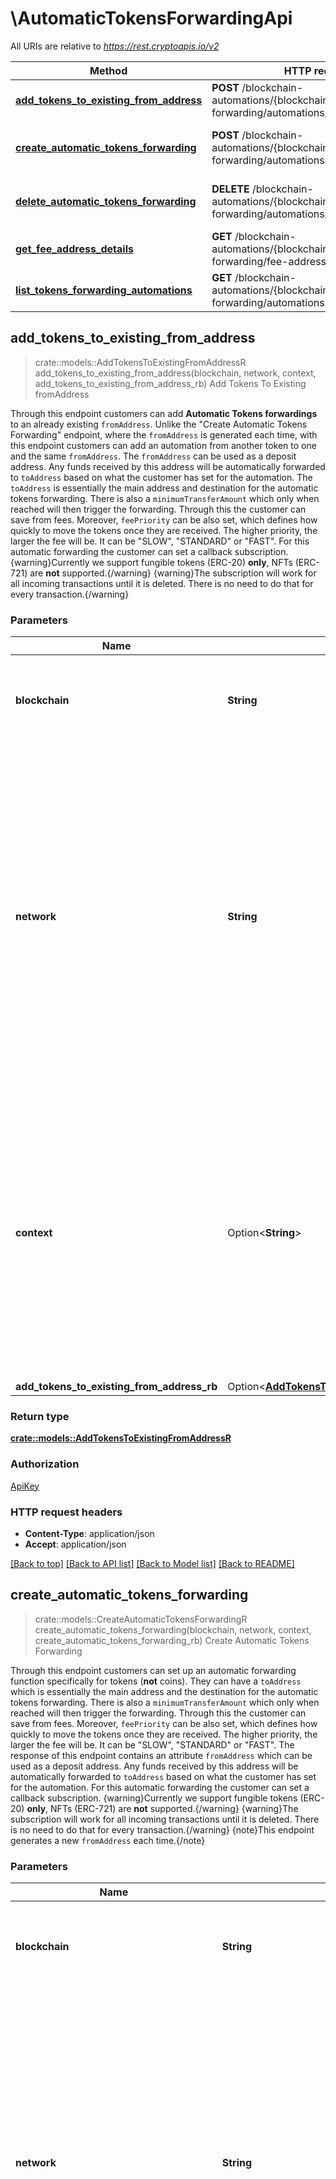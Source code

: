 # \AutomaticTokensForwardingApi

All URIs are relative to *https://rest.cryptoapis.io/v2*

Method | HTTP request | Description
------------- | ------------- | -------------
[**add_tokens_to_existing_from_address**](AutomaticTokensForwardingApi.md#add_tokens_to_existing_from_address) | **POST** /blockchain-automations/{blockchain}/{network}/tokens-forwarding/automations/add-token | Add Tokens To Existing fromAddress
[**create_automatic_tokens_forwarding**](AutomaticTokensForwardingApi.md#create_automatic_tokens_forwarding) | **POST** /blockchain-automations/{blockchain}/{network}/tokens-forwarding/automations | Create Automatic Tokens Forwarding
[**delete_automatic_tokens_forwarding**](AutomaticTokensForwardingApi.md#delete_automatic_tokens_forwarding) | **DELETE** /blockchain-automations/{blockchain}/{network}/tokens-forwarding/automations/{referenceId} | Delete Automatic Tokens Forwarding
[**get_fee_address_details**](AutomaticTokensForwardingApi.md#get_fee_address_details) | **GET** /blockchain-automations/{blockchain}/{network}/tokens-forwarding/fee-addresses | Get Fee Address Details
[**list_tokens_forwarding_automations**](AutomaticTokensForwardingApi.md#list_tokens_forwarding_automations) | **GET** /blockchain-automations/{blockchain}/{network}/tokens-forwarding/automations | List Tokens Forwarding Automations



## add_tokens_to_existing_from_address

> crate::models::AddTokensToExistingFromAddressR add_tokens_to_existing_from_address(blockchain, network, context, add_tokens_to_existing_from_address_rb)
Add Tokens To Existing fromAddress

Through this endpoint customers can add **Automatic Tokens forwardings** to an already existing `fromAddress`. Unlike the \"Create Automatic Tokens Forwarding\" endpoint, where the `fromAddress` is generated each time, with this endpoint customers can add an automation from another token to one and the same `fromAddress`.    The `fromAddress` can be used as a deposit address. Any funds received by this address will be automatically forwarded to `toAddress` based on what the customer has set for the automation. The  `toAddress` is essentially the main address and destination for the automatic tokens forwarding.    There is also a `minimumTransferAmount` which only when reached will then trigger the forwarding. Through this the customer can save from fees.    Moreover, `feePriority` can be also set,  which defines how quickly to move the tokens once they are received. The higher priority, the larger the fee will be. It can be \"SLOW\", \"STANDARD\" or \"FAST\".    For this automatic forwarding the customer can set a callback subscription.    {warning}Currently we support fungible tokens (ERC-20) **only**, NFTs (ERC-721) are **not** supported.{/warning}    {warning}The subscription will work for all incoming transactions until it is deleted. There is no need to do that for every transaction.{/warning}

### Parameters


Name | Type | Description  | Required | Notes
------------- | ------------- | ------------- | ------------- | -------------
**blockchain** | **String** | Represents the specific blockchain protocol name, e.g. Ethereum, Bitcoin, etc. | [required] |
**network** | **String** | Represents the name of the blockchain network used; blockchain networks are usually identical as technology and software, but they differ in data, e.g. - \"mainnet\" is the live network with actual data while networks like \"testnet\", \"ropsten\" are test networks. | [required] |
**context** | Option<**String**> | In batch situations the user can use the context to correlate responses with requests. This property is present regardless of whether the response was successful or returned as an error. `context` is specified by the user. |  |
**add_tokens_to_existing_from_address_rb** | Option<[**AddTokensToExistingFromAddressRb**](AddTokensToExistingFromAddressRb.md)> |  |  |

### Return type

[**crate::models::AddTokensToExistingFromAddressR**](AddTokensToExistingFromAddressR.md)

### Authorization

[ApiKey](../README.md#ApiKey)

### HTTP request headers

- **Content-Type**: application/json
- **Accept**: application/json

[[Back to top]](#) [[Back to API list]](../README.md#documentation-for-api-endpoints) [[Back to Model list]](../README.md#documentation-for-models) [[Back to README]](../README.md)


## create_automatic_tokens_forwarding

> crate::models::CreateAutomaticTokensForwardingR create_automatic_tokens_forwarding(blockchain, network, context, create_automatic_tokens_forwarding_rb)
Create Automatic Tokens Forwarding

Through this endpoint customers can set up an automatic forwarding function specifically for tokens (**not** coins). They can have a `toAddress` which is essentially the main address and the destination for the automatic tokens forwarding.     There is also a `minimumTransferAmount` which only when reached will then trigger the forwarding. Through this the customer can save from fees.    Moreover, `feePriority` can be also set,  which defines how quickly to move the tokens once they are received. The higher priority, the larger the fee will be. It can be \"SLOW\", \"STANDARD\" or \"FAST\".    The response of this endpoint contains an attribute `fromAddress` which can be used as a deposit address. Any funds received by this address will be automatically forwarded to `toAddress` based on what the customer has set for the automation.    For this automatic forwarding the customer can set a callback subscription.    {warning}Currently we support fungible tokens (ERC-20) **only**, NFTs (ERC-721) are **not** supported.{/warning}    {warning}The subscription will work for all incoming transactions until it is deleted. There is no need to do that for every transaction.{/warning}    {note}This endpoint generates a new `fromAddress` each time.{/note}

### Parameters


Name | Type | Description  | Required | Notes
------------- | ------------- | ------------- | ------------- | -------------
**blockchain** | **String** | Represents the specific blockchain protocol name, e.g. Ethereum, Bitcoin, etc. | [required] |
**network** | **String** | Represents the name of the blockchain network used; blockchain networks are usually identical as technology and software, but they differ in data, e.g. - \"mainnet\" is the live network with actual data while networks like \"testnet\", \"ropsten\" are test networks. | [required] |
**context** | Option<**String**> | In batch situations the user can use the context to correlate responses with requests. This property is present regardless of whether the response was successful or returned as an error. `context` is specified by the user. |  |
**create_automatic_tokens_forwarding_rb** | Option<[**CreateAutomaticTokensForwardingRb**](CreateAutomaticTokensForwardingRb.md)> |  |  |

### Return type

[**crate::models::CreateAutomaticTokensForwardingR**](CreateAutomaticTokensForwardingR.md)

### Authorization

[ApiKey](../README.md#ApiKey)

### HTTP request headers

- **Content-Type**: application/json
- **Accept**: application/json

[[Back to top]](#) [[Back to API list]](../README.md#documentation-for-api-endpoints) [[Back to Model list]](../README.md#documentation-for-models) [[Back to README]](../README.md)


## delete_automatic_tokens_forwarding

> crate::models::DeleteAutomaticTokensForwardingR delete_automatic_tokens_forwarding(blockchain, network, reference_id, context)
Delete Automatic Tokens Forwarding

Through this endpoint customers can delete a forwarding function they have set for **tokens** (**not** coins).    By setting a `fromAddress` and a `toAddress`, and specifying the amount, tokens can be transferred between addresses.     A `feePriority` will be returned which represents the fee priority of the automation whether it is \"SLOW\", \"STANDARD\" OR \"FAST\".    {warning}Currently we support fungible tokens (ERC-20) **only**, NFTs (ERC-721) are **not** supported.{/warning}    {warning}The subscription will work for all incoming transactions until it is deleted. There is no need to do that for every transaction.{/warning}

### Parameters


Name | Type | Description  | Required | Notes
------------- | ------------- | ------------- | ------------- | -------------
**blockchain** | **String** | Represents the specific blockchain protocol name, e.g. Ethereum, Bitcoin, etc. | [required] |
**network** | **String** | Represents the name of the blockchain network used; blockchain networks are usually identical as technology and software, but they differ in data, e.g. - \"mainnet\" is the live network with actual data while networks like \"testnet\", \"ropsten\" are test networks. | [required] |
**reference_id** | **String** | Represents a unique ID used to reference the specific callback subscription. | [required] |
**context** | Option<**String**> | In batch situations the user can use the context to correlate responses with requests. This property is present regardless of whether the response was successful or returned as an error. `context` is specified by the user. |  |

### Return type

[**crate::models::DeleteAutomaticTokensForwardingR**](DeleteAutomaticTokensForwardingR.md)

### Authorization

[ApiKey](../README.md#ApiKey)

### HTTP request headers

- **Content-Type**: Not defined
- **Accept**: application/json

[[Back to top]](#) [[Back to API list]](../README.md#documentation-for-api-endpoints) [[Back to Model list]](../README.md#documentation-for-models) [[Back to README]](../README.md)


## get_fee_address_details

> crate::models::GetFeeAddressDetailsR get_fee_address_details(blockchain, network, context)
Get Fee Address Details

Through this endpoint customers can obtain details about a fee address. Only one fee address per currency per network for a user's account can be set no matter how many tokens or subscriptions they have or want to automatically forward.    {warning}Currently we support fungible tokens (ERC-20) **only**, NFTs (ERC-721) are **not** supported.{/warning}

### Parameters


Name | Type | Description  | Required | Notes
------------- | ------------- | ------------- | ------------- | -------------
**blockchain** | **String** | Represents the specific blockchain protocol name, e.g. Ethereum, Bitcoin, etc. | [required] |
**network** | **String** | Represents the name of the blockchain network used; blockchain networks are usually identical as technology and software, but they differ in data, e.g. - \"mainnet\" is the live network with actual data while networks like \"testnet\", \"ropsten\" are test networks. | [required] |
**context** | Option<**String**> | In batch situations the user can use the context to correlate responses with requests. This property is present regardless of whether the response was successful or returned as an error. `context` is specified by the user. |  |

### Return type

[**crate::models::GetFeeAddressDetailsR**](GetFeeAddressDetailsR.md)

### Authorization

[ApiKey](../README.md#ApiKey)

### HTTP request headers

- **Content-Type**: Not defined
- **Accept**: application/json

[[Back to top]](#) [[Back to API list]](../README.md#documentation-for-api-endpoints) [[Back to Model list]](../README.md#documentation-for-models) [[Back to README]](../README.md)


## list_tokens_forwarding_automations

> crate::models::ListTokensForwardingAutomationsR list_tokens_forwarding_automations(blockchain, network, context, limit, offset)
List Tokens Forwarding Automations

Through this endpoint customers can list all of their **tokens** forwarding automations (**not** coins).    Customers can set up automatic forwarding functions for tokens by setting a `fromAddress` and a `toAddress`, and specifying the amount that can be transferred between addresses.     A `feePriority` will be returned which represents the fee priority of the automation whether it is \"SLOW\", \"STANDARD\" OR \"FAST\".     {warning}Currently we support fungible tokens (ERC-20) **only**, NFTs (ERC-721) are **not** supported.{/warning}    {warning}The subscription will work for all transactions until it is deleted. There is no need to do that for every transaction.{/warning}

### Parameters


Name | Type | Description  | Required | Notes
------------- | ------------- | ------------- | ------------- | -------------
**blockchain** | **String** | Represents the specific blockchain protocol name, e.g. Ethereum, Bitcoin, etc. | [required] |
**network** | **String** | Represents the name of the blockchain network used; blockchain networks are usually identical as technology and software, but they differ in data, e.g. - \"mainnet\" is the live network with actual data while networks like \"testnet\", \"ropsten\" are test networks. | [required] |
**context** | Option<**String**> | In batch situations the user can use the context to correlate responses with requests. This property is present regardless of whether the response was successful or returned as an error. `context` is specified by the user. |  |
**limit** | Option<**i32**> | Defines how many items should be returned in the response per page basis. |  |[default to 50]
**offset** | Option<**i32**> | The starting index of the response items, i.e. where the response should start listing the returned items. |  |[default to 0]

### Return type

[**crate::models::ListTokensForwardingAutomationsR**](ListTokensForwardingAutomationsR.md)

### Authorization

[ApiKey](../README.md#ApiKey)

### HTTP request headers

- **Content-Type**: Not defined
- **Accept**: application/json

[[Back to top]](#) [[Back to API list]](../README.md#documentation-for-api-endpoints) [[Back to Model list]](../README.md#documentation-for-models) [[Back to README]](../README.md)

